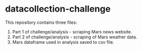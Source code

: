 # datacollection-challenge
This repository contains three files: <br/>
1. Part 1 of challenge/analysis - scraping Mars news website.
2. Part 2 of challenge/analysis - scraping of Mars weather data.
3. Mars dataframe used in analysis saved to csv file.
